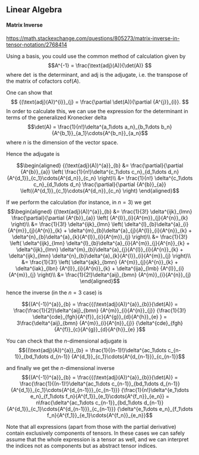 ## Linear Algebra

#### Matrix Inverse

https://math.stackexchange.com/questions/805273/matrix-inverse-in-tensor-notation/2768414

Using a basis, you could use the common method of calculation given by
$$A^{-1} = \frac{\text{adj}(A)}{\det(A)} $$
where $\det$ is the determinant, and $\text{adj}$ is the adjugate, i.e. the transpose of the matrix of cofactors $\text{cof}(A)$.

One can show that
$$ {(\text{adj}(A))^{i}}_{j} = \frac{\partial \det(A)}{\partial {A^{j}}_{i}}. $$
In order to calculate this, we can use the expression for the determinant in terms of the generalized Kronecker delta
$$\det(A) = \frac{1}{n!}\delta^{a_1\dots a_n}_{b_1\dots b_n}{A^{b_1}}_{a_1}\cdots{A^{b_n}}_{a_n}$$
where $n$ is the dimension of the vector space.

Hence the adjugate is

$$\begin{aligned}
{(\text{adj}(A))^{a}}_{b}
&= \frac{\partial}{\partial {A^{b}}_{a}} \left( \frac{1}{n!}\delta^{c_1\dots c_n}_{d_1\dots d_n}{A^{d_1}}_{c_1}\cdots{A^{d_n}}_{c_n} \right)\\
&= \frac{1}{n!} \delta^{c_1\dots c_n}_{d_1\dots d_n} \frac{\partial}{\partial {A^{b}}_{a}} \left({A^{d_1}}_{c_1}\cdots{A^{d_n}}_{c_n} \right)
\end{aligned}$$

If we perform the calculation (for instance, in $n=3$) we get
$$\begin{aligned}
{(\text{adj}(A))^{a}}_{b}
&= \frac{1}{3!} \delta^{ijk}_{lmn}
\frac{\partial}{\partial {A^{b}}_{a}} \left( {A^{l}}_{i}{A^{m}}_{j}{A^{n}}_{k} \right)\\
&= \frac{1}{3!} \delta^{ijk}_{lmn}
\left(
\delta^{l}_{b}\delta^{a}_{i}{A^{m}}_{j}{A^{n}}_{k} +
\delta^{m}_{b}\delta^{a}_{j}{A^{l}}_{i}{A^{n}}_{k} +
\delta^{n}_{b}\delta^{a}_{k}{A^{l}}_{i}{A^{m}}_{j}
\right)\\
&= \frac{1}{3!}
\left(
\delta^{ijk}_{lmn} \delta^{l}_{b}\delta^{a}_{i}{A^{m}}_{j}{A^{n}}_{k} +
\delta^{ijk}_{lmn} \delta^{m}_{b}\delta^{a}_{j}{A^{l}}_{i}{A^{n}}_{k} +
\delta^{ijk}_{lmn} \delta^{n}_{b}\delta^{a}_{k}{A^{l}}_{i}{A^{m}}_{j}
\right)\\
&= \frac{1}{3!}
\left(
\delta^{ajk}_{bmn} {A^{m}}_{j}{A^{n}}_{k} +
\delta^{iak}_{lbn} {A^{l}}_{i}{A^{n}}_{k} +
\delta^{ija}_{lmb} {A^{l}}_{i}{A^{m}}_{j}
\right)\\
&= \frac{1}{2!}\delta^{aij}_{bmn} {A^{m}}_{i}{A^{n}}_{j}
\end{aligned}$$

hence the inverse (in the $n=3$ case) is

$${(A^{-1})^{a}}_{b} = \frac{{(\text{adj}(A))^{a}}_{b}}{\det(A)}
= \frac{\frac{1}{2!}\delta^{aij}_{bmn} {A^{m}}_{i}{A^{n}}_{j}}
{\frac{1}{3!} \delta^{cde}_{fgh}{A^{f}}_{c}{A^{g}}_{d}{A^{h}}_{e} }
= 3\frac{\delta^{aij}_{bmn} {A^{m}}_{i}{A^{n}}_{j}}
{\delta^{cde}_{fgh}{A^{f}}_{c}{A^{g}}_{d}{A^{h}}_{e} }$$

You can check that the $n$-dimensional adjugate is
$${(\text{adj}(A))^{a}}_{b} = \frac{1}{(n-1)!}\delta^{ac_1\dots c_{n-1}}_{bd_1\dots d_{n-1}} {A^{d_1}}_{c_1}\cdots{A^{d_{n-1}}}_{c_{n-1}}$$

and finally we get the $n$-dimensional inverse
$${(A^{-1})^{a}}_{b}
= \frac{{(\text{adj}(A))^{a}}_{b}}{\det(A)}
= \frac{\frac{1}{(n-1)!}\delta^{ac_1\dots c_{n-1}}_{bd_1\dots d_{n-1}} {A^{d_1}}_{c_1}\cdots{A^{d_{n-1}}}_{c_{n-1}}}
{\frac{1}{n!}\delta^{e_1\dots e_n}_{f_1\dots f_n}{A^{f_1}}_{e_1}\cdots{A^{f_n}}_{e_n}}
= n\frac{\delta^{ac_1\dots c_{n-1}}_{bd_1\dots d_{n-1}} {A^{d_1}}_{c_1}\cdots{A^{d_{n-1}}}_{c_{n-1}}}
{\delta^{e_1\dots e_n}_{f_1\dots f_n}{A^{f_1}}_{e_1}\cdots{A^{f_n}}_{e_n}}$$

Note that all expressions (apart from those with the partial derivative) contain exclusively components of tensors. In these cases we can safely assume that the whole expression is a tensor as well, and we can interpret the indices not as components but as abstract tensor indices.